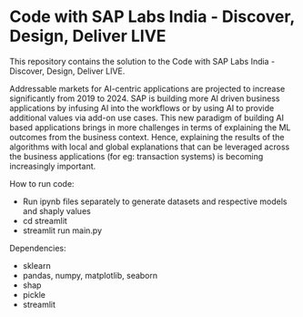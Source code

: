 # Code with SAP Labs India - Discover, Design, Deliver LIVE

This repository contains the solution to the Code with SAP Labs India - Discover, Design, Deliver LIVE.<br/>

Addressable markets for AI-centric applications are projected to increase significantly from 2019 to 2024. SAP is building more AI driven business applications by infusing AI into the workflows or by using AI to provide additional values via add-on use cases. This new paradigm of building AI based applications brings in more challenges in terms of explaining the ML outcomes from the business context. Hence, explaining the results of the algorithms with local and global explanations that can be leveraged across the business applications (for eg: transaction systems) is becoming increasingly important.

How to run code:
- Run ipynb files separately to generate datasets and respective models and shaply values
- cd streamlit
- streamlit run main.py

Dependencies:
- sklearn
- pandas, numpy, matplotlib, seaborn
- shap
- pickle
- streamlit